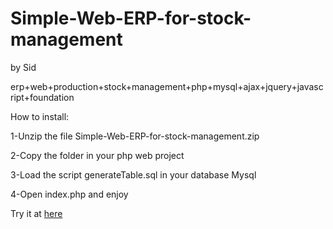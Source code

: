 Simple-Web-ERP-for-stock-management
===================================
by Sid 

erp+web+production+stock+management+php+mysql+ajax+jquery+javascript+foundation

How to install:

1-Unzip the file Simple-Web-ERP-for-stock-management.zip

2-Copy the folder in  your php web project

3-Load the script generateTable.sql in your database Mysql

4-Open index.php and enjoy

Try it at <a href="www.mymealtraiteur.fr/moi/nostradamus">here</a> 
